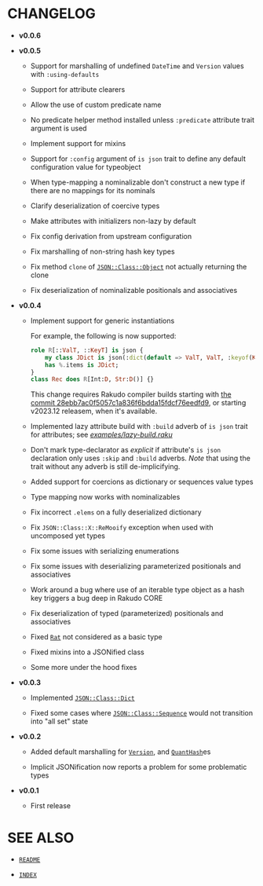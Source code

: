 # CHANGELOG

  - **v0.0.6**

  - **v0.0.5**
    
      - Support for marshalling of undefined `DateTime` and `Version` values with `:using-defaults`
    
      - Support for attribute clearers
    
      - Allow the use of custom predicate name
    
      - No predicate helper method installed unless `:predicate` attribute trait argument is used
    
      - Implement support for mixins
    
      - Support for `:config` argument of `is json` trait to define any default configuration value for typeobject
    
      - When type-mapping a nominalizable don't construct a new type if there are no mappings for its nominals
    
      - Clarify deserialization of coercive types
    
      - Make attributes with initializers non-lazy by default
    
      - Fix config derivation from upstream configuration
    
      - Fix marshalling of non-string hash key types
    
      - Fix method `clone` of [`JSON::Class::Object`](docs/md/JSON/Class/Object.md) not actually returning the clone
    
      - Fix deserialization of nominalizable positionals and associatives

  - **v0.0.4**
    
      - Implement support for generic instantiations
        
        For example, the following is now supported:
        
        ``` raku
        role R[::ValT, ::KeyT] is json {
            my class JDict is json(:dict(default => ValT, ValT, :keyof(KeyT))) {}
            has %.items is JDict;
        }
        class Rec does R[Int:D, Str:D()] {}
        ```
        
        This change requires Rakudo compiler builds starting with [the commit 28ebb7ac0f5057c1a836f6bdda15fdcf76eedfd9](https://github.com/rakudo/rakudo/commit/28ebb7ac0f5057c1a836f6bdda15fdcf76eedfd9), or starting v2023.12 releasem, when it's available.
    
      - Implemented lazy attribute build with `:build` adverb of `is json` trait for attributes; see [*examples/lazy-build.raku*](examples/lazy-build.raku)
    
      - Don't mark type-declarator as *explicit* if attribute's `is json` declaration only uses `:skip` and `:build` adverbs. *Note* that using the trait without any adverb is still de-implicifying.
    
      - Added support for coercions as dictionary or sequences value types
    
      - Type mapping now works with nominalizables
    
      - Fix incorrect `.elems` on a fully deserialized dictionary
    
      - Fix `JSON::Class::X::ReMooify` exception when used with uncomposed yet types
    
      - Fix some issues with serializing enumerations
    
      - Fix some issues with deserializing parameterized positionals and associatives
    
      - Work around a bug where use of an iterable type object as a hash key triggers a bug deep in Rakudo CORE
    
      - Fix deserialization of typed (parameterized) positionals and associatives
    
      - Fixed [`Rat`](https://docs.raku.org/type/Rat) not considered as a basic type
    
      - Fixed mixins into a JSONified class
    
      - Some more under the hood fixes

  - **v0.0.3**
    
      - Implemented [`JSON::Class::Dict`](docs/md/JSON/Class/Dict.md)
    
      - Fixed some cases where [`JSON::Class::Sequence`](docs/md/JSON/Class/Sequence.md) would not transition into "all set" state

  - **v0.0.2**
    
      - Added default marshalling for [`Version`](https://docs.raku.org/type/Version), and [`QuantHash`](https://docs.raku.org/type/QuantHash)es
    
      - Implicit JSONification now reports a problem for some problematic types

  - **v0.0.1**
    
      - First release

# SEE ALSO

  - [`README`](README.md)

  - [`INDEX`](INDEX.md)
